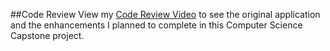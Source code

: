 ##Code Review
View my [Code Review Video](https://youtu.be/-wyqBa1w4jw) to see the original application and the enhancements I planned to complete in this Computer Science Capstone project.

